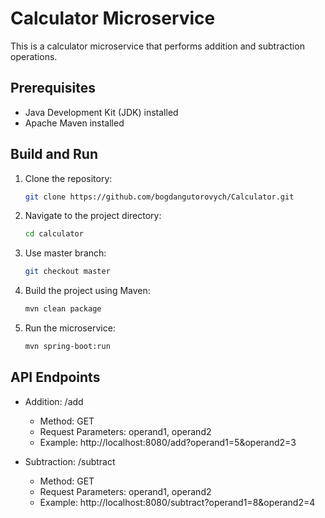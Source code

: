 # Calculator Microservice

This is a calculator microservice that performs addition and subtraction operations.

## Prerequisites

- Java Development Kit (JDK) installed
- Apache Maven installed

## Build and Run

1. Clone the repository:

   ```bash
   git clone https://github.com/bogdangutorovych/Calculator.git

2. Navigate to the project directory:

   ```bash
   cd calculator

3. Use master branch:

   ```bash
   git checkout master

4. Build the project using Maven:

   ```bash
   mvn clean package

5. Run the microservice:

   ```bash
   mvn spring-boot:run
   
## API Endpoints

* Addition: /add

  * Method: GET
  * Request Parameters: operand1, operand2
  * Example: http://localhost:8080/add?operand1=5&operand2=3

* Subtraction: /subtract

  * Method: GET
  * Request Parameters: operand1, operand2
  * Example: http://localhost:8080/subtract?operand1=8&operand2=4
